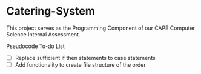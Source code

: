 # Catering-System
This project serves as the Programming Component of our CAPE Computer Science Internal Assessment.

Pseudocode To-do List

- [ ] Replace sufficient if then statements to case statements
- [ ] Add functionality to create file structure of the order